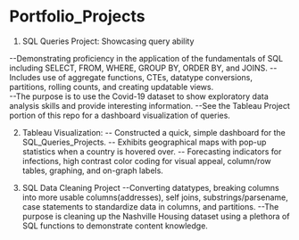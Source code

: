 # Portfolio_Projects

1) SQL Queries Project: Showcasing query ability

--Demonstrating proficiency in the application of the fundamentals of SQL including SELECT, FROM, WHERE, GROUP BY, ORDER BY, and JOINS.
--Includes use of aggregate functions, CTEs, datatype conversions, partitions, rolling counts, and creating updatable views.  
--The purpose is to use the Covid-19 dataset to show exploratory data analysis skills and provide interesting information. 
--See the Tableau Project portion of this repo for a dashboard visualization of queries.

2) Tableau Visualization:
-- Constructed a quick, simple dashboard for the SQL_Queries_Projects.
-- Exhibits geographical maps with pop-up statistics when a country is hovered over.
-- Forecasting indicators for infections, high contrast color coding for visual appeal, column/row tables, graphing, and on-graph labels.

3) SQL Data Cleaning Project
--Converting datatypes, breaking columns into more usable columns(addresses), self joins, substrings/parsename, case statements to standardize data in columns, and partitions.
--The purpose is cleaning up the Nashville Housing dataset using a plethora of SQL functions to demonstrate content knowledge.
